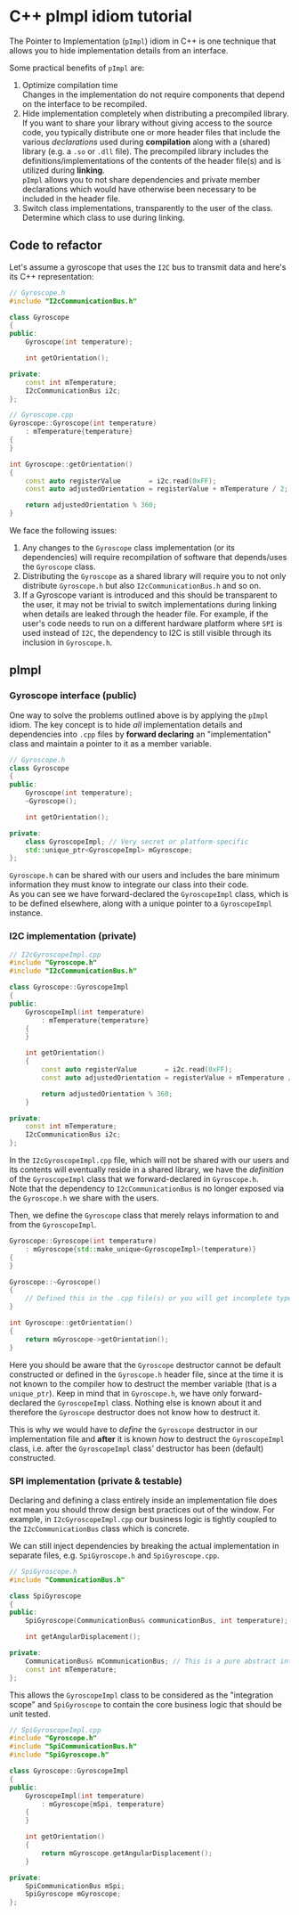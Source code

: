 # C++ pImpl idiom tutorial

The Pointer to Implementation (`pImpl`) idiom in C++ is one technique that allows you to hide implementation
details from an interface.

Some practical benefits of `pImpl` are:
1. Optimize compilation time<br>
   Changes in the implementation do not require components that depend on the interface to be recompiled.
2. Hide implementation completely when distributing a precompiled library.<br>
   If you want to share your library without giving access to the source code, you typically distribute
   one or more header files that include the various *declarations* used during **compilation** along with
   a (shared) library (e.g. a `.so` or `.dll` file). The precompiled library includes the definitions/implementations
   of the contents of the header file(s) and is utilized during **linking**.<br>
   `pImpl` allows you to not share dependencies and private member declarations which would have otherwise
   been necessary to be included in the header file.
3. Switch class implementations, transparently to the user of the class.<br>
   Determine which class to use during linking.

## Code to refactor

Let's assume a gyroscope that uses the `I2C` bus to transmit data and here's its C++ representation:

```cpp
// Gyroscope.h
#include "I2cCommunicationBus.h"

class Gyroscope
{
public:
    Gyroscope(int temperature);

    int getOrientation();

private:
    const int mTemperature;
    I2cCommunicationBus i2c;
};
```

```cpp
// Gyroscope.cpp
Gyroscope::Gyroscope(int temperature)
    : mTemperature{temperature}
{
}

int Gyroscope::getOrientation()
{
    const auto registerValue       = i2c.read(0xFF);
    const auto adjustedOrientation = registerValue + mTemperature / 2;

    return adjustedOrientation % 360;
}
```

We face the following issues:

1. Any changes to the `Gyroscope` class implementation (or its dependencies) will
   require recompilation of software that depends/uses the `Gyroscope` class.
2. Distributing the `Gyroscope` as a shared library will require you to not only distribute
   `Gyroscope.h` but also `I2cCommunicationBus.h` and so on.
3. If a Gyroscope variant is introduced and this should be transparent to the user, it may not be
   trivial to switch implementations during linking when details are leaked through the header file.
   For example, if the user's code needs to run on a different hardware platform where `SPI` is used
   instead of `I2C`, the dependency to I2C is still visible through its inclusion in `Gyroscope.h`.

## pImpl

### Gyroscope interface (public)

One way to solve the problems outlined above is by applying the `pImpl` idiom. The key concept is to
hide *all* implementation details and dependencies into `.cpp` files by **forward declaring** an
"implementation" class and maintain a pointer to it as a member variable.

```cpp
// Gyroscope.h
class Gyroscope
{
public:
    Gyroscope(int temperature);
    ~Gyroscope();

    int getOrientation();

private:
    class GyroscopeImpl; // Very secret or platform-specific
    std::unique_ptr<GyroscopeImpl> mGyroscope;
};
```

`Gyroscope.h` can be shared with our users and includes the bare minimum information they must know to
integrate our class into their code.<br>
As you can see we have forward-declared the `GyroscopeImpl` class, which is to be defined elsewhere, along with
a unique pointer to a `GyroscopeImpl` instance.

### I2C implementation (private)

```cpp
// I2cGyroscopeImpl.cpp
#include "Gyroscope.h"
#include "I2cCommunicationBus.h"

class Gyroscope::GyroscopeImpl
{
public:
    GyroscopeImpl(int temperature)
        : mTemperature{temperature}
    {
    }

    int getOrientation()
    {
        const auto registerValue       = i2c.read(0xFF);
        const auto adjustedOrientation = registerValue + mTemperature / 2;

        return adjustedOrientation % 360;
    }

private:
    const int mTemperature;
    I2cCommunicationBus i2c;
};
```

In the `I2cGyroscopeImpl.cpp` file, which will not be shared with our users and its contents will eventually
reside in a shared library, we have the *definition* of the `GyroscopeImpl` class that we forward-declared
in `Gyroscope.h`.<br>
Note that the dependency to `I2cCommunicationBus` is no longer exposed via the `Gyroscope.h` we share with
the users.

Then, we define the `Gyroscope` class that merely relays information to and from the `GyroscopeImpl`.

```cpp
Gyroscope::Gyroscope(int temperature)
    : mGyroscope{std::make_unique<GyroscopeImpl>(temperature)}
{
}

Gyroscope::~Gyroscope()
{
    // Defined this in the .cpp file(s) or you will get incomplete type errors
}

int Gyroscope::getOrientation()
{
    return mGyroscope->getOrientation();
}
```

Here you should be aware that the `Gyroscope` destructor cannot be default constructed or defined in the
`Gyroscope.h` header file, since at the time it is not known to the compiler how to destruct the member variable
(that is a `unique_ptr`). Keep in mind that in `Gyroscope.h`, we have only forward-declared the `GyroscopeImpl` class.
Nothing else is known about it and therefore the `Gyroscope` destructor does not know how to destruct it.

This is why we would have to *define* the `Gyroscope` destructor in our implementation file and **after** it is known
*how* to destruct the `GyroscopeImpl` class, i.e. after the `GyroscopeImpl` class' destructor has been (default)
constructed.

### SPI implementation (private & testable)

Declaring and defining a class entirely inside an implementation file does not mean you should throw design best
practices out of the window. For example, in `I2cGyroscopeImpl.cpp` our business logic is tightly coupled to the
`I2cCommunicationBus` class which is concrete.

We can still inject dependencies by breaking the actual implementation in separate files,
e.g. `SpiGyroscope.h` and `SpiGyroscope.cpp`.

```cpp
// SpiGyroscope.h
#include "CommunicationBus.h"

class SpiGyroscope
{
public:
    SpiGyroscope(CommunicationBus& communicationBus, int temperature);

    int getAngularDisplacement();

private:
    CommunicationBus& mCommunicationBus; // This is a pure abstract interface!
    const int mTemperature;
};
```

This allows the `GyroscopeImpl` class to be considered as the "integration scope" and `SpiGyroscope` to contain
the core business logic that should be unit tested.

```cpp
// SpiGyroscopeImpl.cpp
#include "Gyroscope.h"
#include "SpiCommunicationBus.h"
#include "SpiGyroscope.h"

class Gyroscope::GyroscopeImpl
{
public:
    GyroscopeImpl(int temperature)
        : mGyroscope{mSpi, temperature}
    {
    }

    int getOrientation()
    {
        return mGyroscope.getAngularDisplacement();
    }

private:
    SpiCommunicationBus mSpi;
    SpiGyroscope mGyroscope;
};
```
